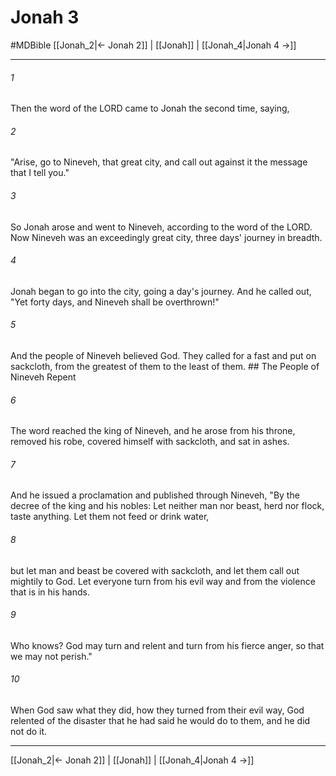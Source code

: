 # Jonah 3
#MDBible
[[Jonah_2|← Jonah 2]] | [[Jonah]] | [[Jonah_4|Jonah 4 →]]

***

###### 1 

Then the word of the LORD came to Jonah the second time, saying, 

###### 2 

"Arise, go to Nineveh, that great city, and call out against it the message that I tell you." 

###### 3 

So Jonah arose and went to Nineveh, according to the word of the LORD. Now Nineveh was an exceedingly great city, three days' journey in breadth. 

###### 4 

Jonah began to go into the city, going a day's journey. And he called out, "Yet forty days, and Nineveh shall be overthrown!" 

###### 5 

And the people of Nineveh believed God. They called for a fast and put on sackcloth, from the greatest of them to the least of them. ## The People of Nineveh Repent 

###### 6 

The word reached the king of Nineveh, and he arose from his throne, removed his robe, covered himself with sackcloth, and sat in ashes. 

###### 7 

And he issued a proclamation and published through Nineveh, "By the decree of the king and his nobles: Let neither man nor beast, herd nor flock, taste anything. Let them not feed or drink water, 

###### 8 

but let man and beast be covered with sackcloth, and let them call out mightily to God. Let everyone turn from his evil way and from the violence that is in his hands. 

###### 9 

Who knows? God may turn and relent and turn from his fierce anger, so that we may not perish." 

###### 10 

When God saw what they did, how they turned from their evil way, God relented of the disaster that he had said he would do to them, and he did not do it. 

***

[[Jonah_2|← Jonah 2]] | [[Jonah]] | [[Jonah_4|Jonah 4 →]]
